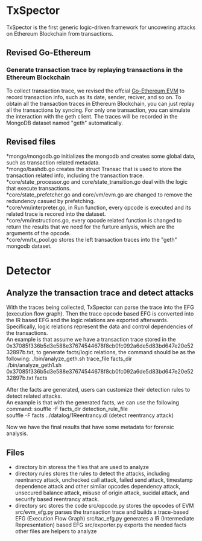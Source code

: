 # TxSpector
TxSpector is the first generic logic-driven framework for uncovering attacks on Ethereum Blockchain from transactions.

## Revised Go-Ethereum 
### Generate transaction trace by replaying transactions in the Ethereum Blockchain
To collect transaction trace, we revised the offcial [Go-Ethereum EVM](https://github.com/ethereum/go-ethereum) to record transaction info, such as its date, sender, reciver, and so on. To obtain all the transaction traces in Ethereum Blockchain, you can just replay all the transactions by syncing. For only one transaction, you can simulate the interaction with the geth client. The traces will be recorded in the MongoDB dataset named "geth" automatically. 

## Revised files
*mongo/mongodb.go initializes the mongodb and creates some global data, such as transaction related metadata. <br />
*mongo/bashdb.go creates the struct Transac that is used to store the transaction related info, including the transaction trace. <br />
*core/state_processor.go and core/state_transition.go deal with the logic that execute transactions. <br />
*core/state_prefetcher.go and core/vm/evm.go are changed to remove the redundency casued by prefetching. <br />
*core/vm/interpreter.go, in Run function, every opcode is executed and its related trace is recored into the dataset. <br />
*core/vm/instructions.go, every opcode related function is changed to return the results that we need for the furture anlysis, which are the arguments of the opcode. <br />
*core/vm/tx_pool.go stores the left transaction traces into the "geth" mongodb dataset. <br />

# Detector 
## Analyze the transaction trace and detect attacks
With the traces being collected, TxSpector can parse the trace into the EFG (execution flow graph). Then the trace opcode based EFG is converted into the IR based EFG and the logic relations are exported afterwards. Specifically, logic relations represent the data and control dependencies of the transactions. <br />
An example is that assume we have a transaction trace stored in the 0x37085f336b5d3e588e37674544678f8cb0fc092a6de5d83bd647e20e5232897b.txt, to generate facts/logic relations, the command should be as the following:
./bin/analyze_geth.sh  trace_file  facts_dir <br />
./bin/analyze_geth1.sh 0x37085f336b5d3e588e37674544678f8cb0fc092a6de5d83bd647e20e5232897b.txt facts <br />

After the facts are generated, users can customize their detection rules to detect related attacks. <br />
An example is that with the generated facts, we can use the following command:
souffle -F facts_dir detection_rule_file <br />
souffle -F facts ../datalog/1Reentrancy.dl (detect reentrancy attack) <br />

Now we have the final results that have some metadata for forensic analysis. 

## Files
* directory bin storess the files that are used to analyze
* directory rules stores the rules to detect the attacks, including reentrancy attack, unchecked call attack,  failed send attack, timestamp dependence attack and other similar opcodes dependency attack, unsecured balance attack, misuse of origin attack, sucidal attack, and securify based reentrancy attack. 
* directory src stores the code
   src/opcode.py stores the opcodes of EVM
   src/evm_efg.py parses the transaction trace and builds a trace-based EFG (Execution Flow Graph)
   src/tac_efg.py generates a IR (Intermediate Representation) based EFG
   src/exporter.py exports the needed facts
   other files are helpers to analyze
